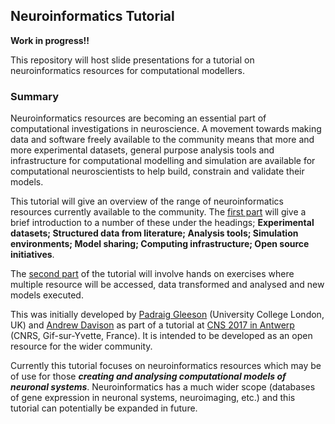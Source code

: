 ## Neuroinformatics Tutorial

**Work in progress!!**

This repository will host slide presentations for a tutorial on neuroinformatics resources for computational modellers. 


### Summary
 
Neuroinformatics resources are becoming an essential part of computational investigations in neuroscience. A movement towards making data and software freely available to the community means that more and more experimental datasets, general purpose analysis tools and infrastructure for computational modelling and simulation are available for computational neuroscientists to help build, constrain and validate their models. 
 
This tutorial will give an overview of the range of neuroinformatics resources currently available to the community. The [first part](https://github.com/NeuralEnsemble/NeuroinformaticsTutorial/tree/master/Part_1_Resources_for_computational_modellers) will give a brief introduction to a number of these under the headings; **Experimental datasets; Structured data from literature; Analysis tools; Simulation environments; Model sharing; Computing infrastructure; Open source initiatives**. 

The [second part](https://github.com/NeuralEnsemble/NeuroinformaticsTutorial/tree/master/Exercises) of the tutorial will involve hands on exercises where multiple resource will be accessed, data transformed and analysed and new models executed. 

This was initially developed by [Padraig Gleeson](https://github.com/pgleeson) (University College London, UK) and [Andrew Davison](https://github.com/apdavison) as part of a tutorial at [CNS 2017 in Antwerp](http://www.cnsorg.org/cns-2017-tutorials) (CNRS, Gif-sur-Yvette, France). It is intended to be developed as an open resource for the wider community. 

Currently this tutorial focuses on neuroinformatics resources which may be of use for those _**creating and analysing computational models of neuronal systems**_. Neuroinformatics has a much wider scope (databases of gene expression in neuronal systems, neuroimaging, etc.) and this tutorial can potentially be expanded in future.
